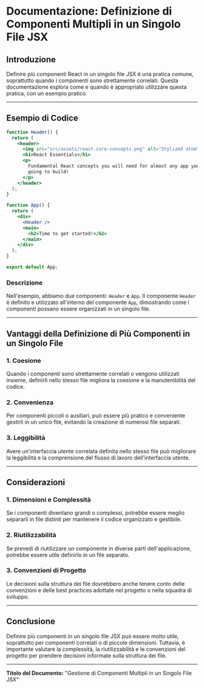 # Documentazione: Definizione di Componenti Multipli in un Singolo File JSX

## Introduzione

Definire più componenti React in un singolo file JSX è una pratica comune, soprattutto quando i componenti sono strettamente correlati. Questa documentazione esplora come e quando è appropriato utilizzare questa pratica, con un esempio pratico.

---

## Esempio di Codice

```jsx
function Header() {
  return (
    <header>
      <img src="src/assets/react-core-concepts.png" alt="Stylized atom" />
      <h1>React Essentials</h1>
      <p>
        Fundamental React concepts you will need for almost any app you are
        going to build!
      </p>
    </header>
  );
}

function App() {
  return (
    <div>
      <Header />
      <main>
        <h2>Time to get started!</h2>
      </main>
    </div>
  );
}

export default App;
```

### Descrizione

Nell'esempio, abbiamo due componenti: `Header` e `App`. Il componente `Header` è definito e utilizzato all'interno del componente `App`, dimostrando come i componenti possano essere organizzati in un singolo file.

---

## Vantaggi della Definizione di Più Componenti in un Singolo File

### 1. Coesione

Quando i componenti sono strettamente correlati o vengono utilizzati insieme, definirli nello stesso file migliora la coesione e la manutenibilità del codice.

### 2. Convenienza

Per componenti piccoli o ausiliari, può essere più pratico e conveniente gestirli in un unico file, evitando la creazione di numerosi file separati.

### 3. Leggibilità

Avere un'interfaccia utente correlata definita nello stesso file può migliorare la leggibilità e la comprensione del flusso di lavoro dell'interfaccia utente.

---

## Considerazioni

### 1. Dimensioni e Complessità

Se i componenti diventano grandi o complessi, potrebbe essere meglio separarli in file distinti per mantenere il codice organizzato e gestibile.

### 2. Riutilizzabilità

Se prevedi di riutilizzare un componente in diverse parti dell'applicazione, potrebbe essere utile definirlo in un file separato.

### 3. Convenzioni di Progetto

Le decisioni sulla struttura dei file dovrebbero anche tenere conto delle convenzioni e delle best practices adottate nel progetto o nella squadra di sviluppo.

---

## Conclusione

Definire più componenti in un singolo file JSX può essere molto utile, soprattutto per componenti correlati o di piccole dimensioni. Tuttavia, è importante valutare la complessità, la riutilizzabilità e le convenzioni del progetto per prendere decisioni informate sulla struttura dei file.

---

**Titolo del Documento:** "Gestione di Componenti Multipli in un Singolo File JSX"
